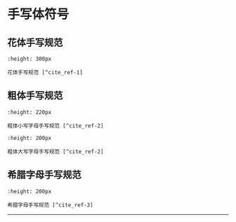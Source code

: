 # 手写体符号

## 花体手写规范

```{figure} ../_static/images/Lateinische_Ausgangsschrift_1953_plain.*
:height: 300px

花体手写规范 [^cite_ref-1]
```

## 粗体手写规范

```{figure} ../_static/images/alphabet_small_bold.*
:height: 220px

粗体小写字母手写规范 [^cite_ref-2]
```

```{figure} ../_static/images/alphabet_capital_bold.*
:height: 200px

粗体大写字母手写规范 [^cite_ref-2]
```

## 希腊字母手写规范

```{figure} ../_static/images/greek_alphabet_handwriting.png
:height: 200px

希腊字母手写规范 [^cite_ref-3]
```

---

[^cite_ref-1]: <https://german.stackexchange.com/questions/11027/>
[^cite_ref-2]: <https://physnotes.jp/foundations/b_al/>
[^cite_ref-3]: <http://livingwaterbiblegames.com/greek-alphabet-handwriting.html>
